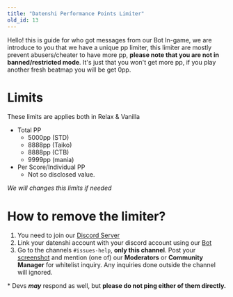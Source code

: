 ```yaml
---
title: "Datenshi Performance Points Limiter"
old_id: 13
---
```


Hello! this is guide for who got messages from our Bot In-game, we are introduce to you that we have a unique pp limiter, this limiter are mostly prevent abusers/cheater to have more pp, **please note that you are not in banned/restricted mode**. It's just that you won't get more pp, if you play another fresh beatmap you will be get 0pp.

# Limits

These limits are applies both in Relax & Vanilla

- Total PP
  - 5000pp (STD)
  - 8888pp (Taiko) 
  - 8888pp (CTB)
  - 9999pp (mania)
- Per Score/Individual PP
  - Not so disclosed value.

*We will changes this limits if needed*

# How to remove the limiter?

1. You need to join our [Discord Server](https://link.troke.id/datenshi) 
2. Link your datenshi account with your discord account using our [Bot](https://osu.troke.id/discordtokens) 
3. Go to the channels `#issues-help`, **only this channel**. Post your [screenshot](https://cdn.discordapp.com/attachments/698597147553169429/816492708356423680/screenshot308.jpg) and mention (one of) our **Moderators** or **Community Manager** for whitelist inquiry. Any inquiries done outside the channel will ignored.

\* Devs ***__may__*** respond as well, but **please do not ping either of them directly.**
